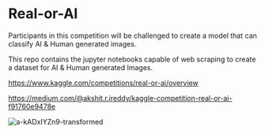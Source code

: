 # Real-or-AI
Participants in this competition will be challenged to create a model that can classify AI &amp; Human generated images.

This repo contains the jupyter notebooks capable of web scraping to create a dataset for AI & Human generated Images.

https://www.kaggle.com/competitions/real-or-ai/overview

https://medium.com/@akshit.r.ireddy/kaggle-competition-real-or-ai-f91760e9478e


![a-kADxIYZn9-transformed](https://user-images.githubusercontent.com/90443032/230177407-3b39f183-3b23-485f-b958-eabe2149e989.jpeg)



